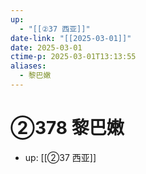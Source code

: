 ```yaml
---
up:
  - "[[②37 西亚]]"
date-link: "[[2025-03-01]]"
date: 2025-03-01
ctime-p: 2025-03-01T13:13:55
aliases:
  - 黎巴嫩
---
```


# ②378 黎巴嫩

- up: [[②37 西亚]]
